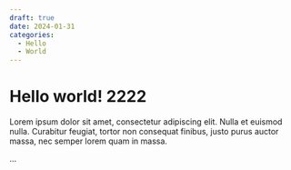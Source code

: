```yaml
---
draft: true 
date: 2024-01-31 
categories:
  - Hello
  - World
---
```


# Hello world! 2222

Lorem ipsum dolor sit amet, consectetur adipiscing elit. Nulla et euismod
nulla. Curabitur feugiat, tortor non consequat finibus, justo purus auctor
massa, nec semper lorem quam in massa.

<!-- more -->
...

